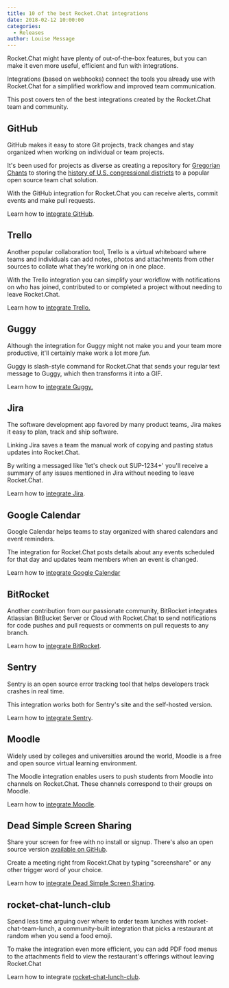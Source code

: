 ```yaml
---
title: 10 of the best Rocket.Chat integrations
date: 2018-02-12 10:00:00
categories:
  - Releases
author: Louise Message
---
```


Rocket.Chat might have plenty of out-of-the-box features, but you can make it even more useful, efficient and fun with integrations.

Integrations (based on webhooks) connect the tools you already use with Rocket.Chat for a simplified workflow and improved team communication.

This post covers ten of the best integrations created by the Rocket.Chat team and community.

## GitHub

GitHub makes it easy to store Git projects, track changes and stay organized when working on individual or team projects.

It's been used for projects as diverse as creating a repository for <a href="http://gregorio-project.github.io" target="_blank">Gregorian Chants</a> to storing the <a href="https://github.com/benbalter/congressional-districts" target="_blank">history of U.S. congressional districts</a> to a popular open source team chat solution.

With the GitHub integration for Rocket.Chat you can receive alerts, commit events and make pull requests.

Learn how to <a href="https://rocket.chat/docs/administrator-guides/integrations/github/" target="_blank">integrate GitHub</a>.

## Trello

Another popular collaboration tool, Trello is a virtual whiteboard where teams and individuals can add notes, photos and attachments from other sources to collate what they're working on in one place.

With the Trello integration you can simplify your workflow with notifications on who has joined, contributed to or completed a project without needing to leave Rocket.Chat.

Learn how to <a href="https://github.com/GezimSejdiu/Rocket.Chat-Trello-Integration" target="_blank">integrate Trello.</a>

## Guggy

Although the integration for Guggy might not make you and your team more productive, it'll certainly make work a lot more _fun_.

Guggy is slash-style command for Rocket.Chat that sends your regular text message to Guggy, which then transforms it into a GIF.

Learn how to <a href="https://github.com/thorstenspringhart/GuggyRocketChat" target="_blank">integrate Guggy.</a>

## Jira

The software development app favored by many product teams, Jira makes it easy to plan, track and ship software.

Linking Jira saves a team the manual work of copying and pasting status updates into Rocket.Chat.

By writing a messaged like 'let's check out SUP-1234+' you'll receive a summary of any issues mentioned in Jira without needing to leave Rocket.Chat.

Learn how to  <a href="https://github.com/gustavkarlsson/rocketchat-jira-trigger" target="_blank">integrate Jira</a>.

## Google Calendar

Google Calendar helps teams to stay organized with shared calendars and event reminders.

The integration for Rocket.Chat posts details about any events scheduled for that day and updates team members when an event is changed.

Learn how to <a href="https://github.com/koyan/rocketchat-google-calendar" target="_blank">integrate Google Calendar</a>

## BitRocket

Another contribution from our passionate community, BitRocket integrates Atlassian BitBucket Server or Cloud with Rocket.Chat to send notifications for code pushes and pull requests or comments on pull requests to any branch.

Learn how to <a href="https://github.com/FinndropStudios/BitRocket" target="_blank">integrate BitRocket</a>.

## Sentry

Sentry is an open source error tracking tool that helps developers track crashes in real time.

This integration works both for Sentry's site and the self-hosted version.

Learn how to <a href="https://rocket.chat/docs/administrator-guides/integrations/sentry/" target="_blank">integrate Sentry</a>.

## Moodle

Widely used by colleges and universities around the world, Moodle is a free and open source virtual learning environment.

The Moodle integration enables users to push students from Moodle into channels on Rocket.Chat. These channels correspond to their groups on Moodle.

Learn how to <a href="https://github.com/getsmarter/moodle-local_rocketchat" target="_blank">integrate Moodle</a>.

## Dead Simple Screen Sharing

Share your screen for free with no install or signup. There's also an open source version <a href="https://github.com/mlakkadshaw/DeadSimpleScreeSharing" target="_blank">available on GitHub</a>.

Create a meeting right from Rocekt.Chat by typing "screenshare" or any other trigger word of your choice.

Learn how to <a href="https://rocket.chat/docs/administrator-guides/integrations/deadsimplescreensharing/" target="_blank">integrate Dead Simple Screen Sharing</a>.

## rocket-chat-lunch-club

Spend less time arguing over where to order team lunches with rocket-chat-team-lunch, a community-built integration that picks a restaurant at random when you send a food emoji.

To make the integration even more efficient, you can add PDF food menus to the attachments field to view the restaurant's offerings without leaving Rocket.Chat

Learn how to integrate <a href="https://github.com/Grayda/rocket-chat-lunch-club" target="_blank">rocket-chat-lunch-club</a>.
